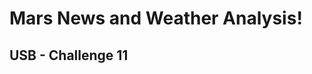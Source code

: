 <!DOCTYPE html>
<html>
<head>
  
</head>
<body>
    <h1>Mars News and Weather Analysis!</h1>
    <h2>USB - Challenge 11</h2>
</body>
</html>
